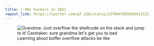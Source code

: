 ```yaml
---
title: \'90s hackers in 2021
repost_link: https://twitter.com/gf_256/status/1376947885569413121
---
```


<figure>
  <img
    src="https://static.wolfgirl.dev/cybersec/2021-03-30.png"
    alt="Grandma: Just overflow the shellcode on the stack and jump to it! Caretaker: sure grandma let's get you to bed"
  />
  <figcaption>Learning about buffer overflow attacks be like</figcaption>
</figure>
